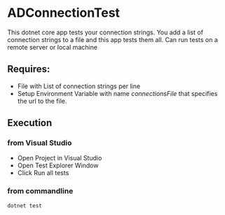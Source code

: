 # ADConnectionTest

This dotnet core app tests your connection strings.
You add a list of connection strings to a file and this app tests them all. 
Can run tests on a remote server or local machine

## Requires: 
* File with List of connection strings per line
* Setup Environment Variable with name *connectionsFile* that specifies the url to the file.

## Execution
### from Visual Studio
 * Open Project in Visual Studio
 * Open Test Explorer Window
 * Click Run all tests
### from commandline
`dotnet test`
